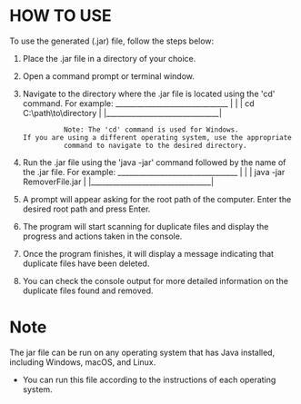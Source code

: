 #  HOW  TO  USE

  To use the generated (.jar) file, follow the steps below:

   1. Place the .jar file in a directory of your choice.
   2. Open a command prompt or terminal window.
   3. Navigate to the directory where the .jar file is located using the 'cd' command. For example:
                         _______________________________
                        |                               |
                        |    cd C:\path\to\directory    |
                        |_______________________________|

                    Note: The 'cd' command is used for Windows.         
          If you are using a different operating system, use the appropriate
                    command to navigate to the desired directory.

   4. Run the .jar file using the 'java -jar' command followed by the name of the .jar file. For example:
                         _________________________________
                        |                                 |
                        |    java -jar RemoverFile.jar    |
                        |_________________________________|  

   5. A prompt will appear asking for the root path of the computer. Enter the desired root path and press Enter.
   6. The program will start scanning for duplicate files and display the progress and actions taken in the console.
   7. Once the program finishes, it will display a message indicating that duplicate files have been deleted.
   8. You can check the console output for more detailed information on the duplicate files found and removed.

# Note

   The jar file can be run on any operating system that has Java installed, including Windows, macOS, and Linux.

   * You can run this file according to the instructions of each operating system.